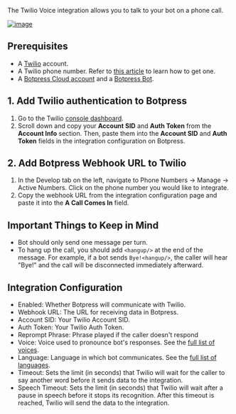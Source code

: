 The Twilio Voice integration allows you to talk to your bot on a phone call.

[![image](https://i.imgur.com/Ye9dN2F.png)](https://youtu.be/5w_qRxuTLAM)

## Prerequisites

- A [Twilio](https://www.twilio.com/) account.
- A Twilio phone number. Refer to [this article](https://support.twilio.com/hc/en-us/articles/223135247-How-to-Search-for-and-Buy-a-Twilio-Phone-Number-from-Console) to learn how to get one.
- A [Botpress Cloud account](https://app.botpress.cloud) and a [Botpress Bot](https://botpress.com/docs/cloud/getting-started/create-and-publish-your-chatbot/).

## 1. Add Twilio authentication to Botpress

1. Go to the Twilio [console dashboard](https://console.twilio.com/?frameUrl=/console).
2. Scroll down and copy your **Account SID** and **Auth Token** from the **Account Info** section. Then, paste them into the **Account SID** and **Auth Token** fields in the integration configuration on Botpress.

## 2. Add Botpress Webhook URL to Twilio

1. In the Develop tab on the left, navigate to Phone Numbers -> Manage -> Active Numbers. Click on the phone number you would like to integrate.
2. Copy the webhook URL from the integration configuration page and paste it into the **A Call Comes In** field.

## Important Things to Keep in Mind

- Bot should only send one message per turn.
- To hang up the call, you should add `<hangup/>` at the end of the message. For example, if a bot sends `Bye!<hangup/>`, the caller will hear "Bye!" and the call will be disconnected immediately afterward.

## Integration Configuration

- Enabled: Whether Botpress will communicate with Twilio.
- Webhook URL: The URL for receiving data in Botpress.
- Account SID: Your Twilio Account SID.
- Auth Token: Your Twilio Auth Token.
- Reprompt Phrase: Phrase played if the caller doesn't respond
- Voice: Voice used to pronounce bot's responses. See the [full list of voices](https://www.twilio.com/docs/voice/twiml/say/text-speech#available-voices-and-languages).
- Language: Language in which bot communicates. See the [full list of languages](https://www.twilio.com/docs/voice/twiml/say/text-speech#available-voices-and-languages).
- Timeout: Sets the limit (in seconds) that Twilio will wait for the caller to say another word before it sends data to the integration.
- Speech Timeout: Sets the limit (in seconds) that Twilio will wait after a pause in speech before it stops its recognition. After this timeout is reached, Twilio will send the data to the integration.
